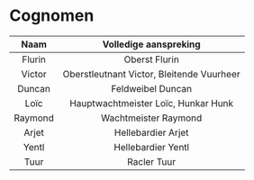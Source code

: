 # Cognomen

|  Naam   |           Volledige aanspreking           |
| :-----: | :---------------------------------------: |
| Flurin  |               Oberst Flurin               |
| Victor  | Oberstleutnant Victor, Bleitende Vuurheer |
| Duncan  |             Feldweibel Duncan             |
|  Loïc   |    Hauptwachtmeister Loïc, Hunkar Hunk    |
| Raymond |           Wachtmeister Raymond            |
|  Arjet  |            Hellebardier Arjet             |
|  Yentl  |            Hellebardier Yentl             |
|  Tuur   |                Racler Tuur                |
